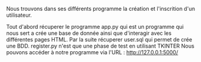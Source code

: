 Nous trouvons dans ses différents programme la création et l'inscrition d'un utilisateur.

Tout d'abord récuperer le programme app.py qui est un programme qui nous sert a crée une base de donnée ainsi que d'interagir avec les différentes pages HTML.
Par la suite récuperer user.sql qui permet de crée une BDD.
register.py n'est que une phase de test en utilisant TKINTER
Nous pouvons accéder à notre programme via l'URL : http://127.0.0.1:5000/
